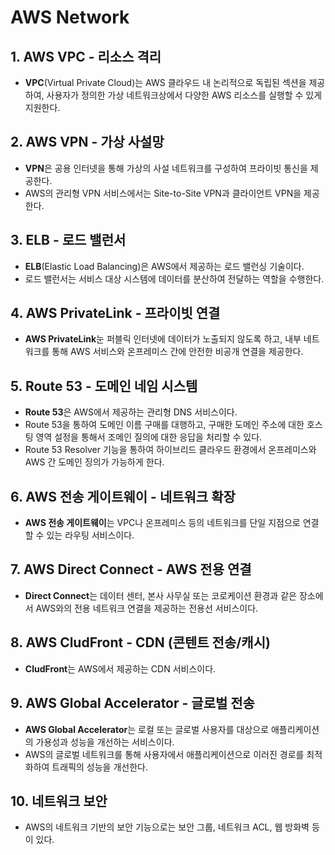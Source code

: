 # AWS Network

## 1. AWS VPC - 리소스 격리
- **VPC**(Virtual Private Cloud)는 AWS 클라우드 내 논리적으로 독립된 섹션을 제공하여, 사용자가 정의한 가상 네트워크상에서 다양한 AWS 리소스를 실행할 수 있게 지원한다.

## 2. AWS VPN - 가상 사설망
- **VPN**은 공용 인터넷을 통해 가상의 사설 네트워크를 구성하여 프라이빗 통신을 제공한다.
- AWS의 관리형 VPN 서비스에서는 Site-to-Site VPN과 클라이언트 VPN을 제공한다.

## 3. ELB - 로드 밸런서
- **ELB**(Elastic Load Balancing)은 AWS에서 제공하는 로드 밸런싱 기술이다.
- 로드 밸런서는 서비스 대상 시스템에 데이터를 분산하여 전달하는 역할을 수행한다.

## 4. AWS PrivateLink - 프라이빗 연결
- **AWS PrivateLink**눈 퍼블릭 인터넷에 데이터가 노출되지 않도록 하고, 내부 네트워크를 통해 AWS 서비스와 온프레미스 간에 안전한 비공개 연결을 제공한다.

## 5. Route 53 - 도메인 네임 시스템
- **Route 53**은 AWS에서 제공하는 관리형 DNS 서비스이다.
- Route 53을 통하여 도메인 이름 구매를 대행하고, 구매한 도메인 주소에 대한 호스팅 영역 설정을 통해서 조메인 질의에 대한 응답을 처리할 수 있다.
- Route 53 Resolver 기능을 통하여 하이브리드 클라우드 환경에서 온프레미스와 AWS 간 도메인 징의가 가능하게 한다.

## 6. AWS 전송 게이트웨이 - 네트워크 확장
- **AWS 전송 게이트웨이**는 VPC나 온프레미스 등의 네트워크를 단일 지점으로 연결할 수 있는 라우팅 서비스이다.

## 7. AWS Direct Connect - AWS 전용 연결
- **Direct Connect**는 데이터 센터, 본사 사무실 또는 코로케이션 환경과 같은 장소에서 AWS와의 전용 네트워크 연결을 제공하는 전용선 서비스이다.

## 8. AWS CludFront - CDN (콘텐트 전송/캐시)
- **CludFront**는 AWS에서 제공하는 CDN 서비스이다.

## 9. AWS Global Accelerator - 글로벌 전송
- **AWS Global Accelerator**는 로컬 또는 글로벌 사용자를 대상으로 애플리케이션의 가용성과 성능을 개선하는 서비스이다.
- AWS의 글로벌 네트워크를 통해 사용자에서 애플리케이션으로 이러진 경로를 최적화하여 트래픽의 성능을 개선한다.

## 10. 네트워크 보안
- AWS의 네트워크 기반의 보안 기능으로는 보안 그룹, 네트워크 ACL, 웹 방화벽 등이 있다.